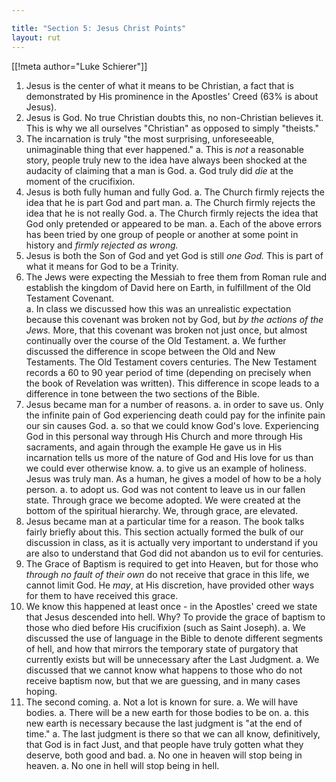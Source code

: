 ```yaml
---

title: "Section 5: Jesus Christ Points" 
layout: rut
---
```


[[!meta author="Luke Schierer"]]

1. Jesus is the center of what it means to be Christian, a fact that is
   demonstrated by His prominence in the Apostles' Creed (63% is about Jesus).
1. Jesus is God.  No true Christian doubts this, no non-Christian believes it.
   This is why we all ourselves "Christian" as opposed to simply "theists."
1. The incarnation is truly "the most surprising, unforeseeable, unimaginable
   thing that ever happened."
   a. This is *not* a reasonable story, people truly new to the idea have always
      been shocked at the audacity of claiming that a man is God. 
   a. God truly did *die* at the moment of the crucifixion. 
1. Jesus is both fully human and fully God. 
   a. The Church firmly rejects the idea that he is part God and part man.
   a. The Church firmly rejects the idea that he is not really God.
   a. The Church firmly rejects the idea that God only pretended or appeared to
      be man.
   a. Each of the above errors has been tried by one group of people or another
      at some point in history and *firmly rejected as wrong.*
1. Jesus is both the Son of God and yet God is still *one God.*  This is part of
   what it means for God to be a Trinity.
1. The Jews were expecting the Messiah to free them from Roman rule and
   establish the kingdom of David here on Earth, in fulfillment of the Old
   Testament Covenant.  
   a. In class we discussed how this was an unrealistic expectation because this
      covenant was broken not by God, but *by the actions of the Jews.* More,
      that this covenant was broken not just once, but almost continually over
      the course of the Old Testament.
   a. We further discussed the difference in scope between the Old and New
      Testaments.  The Old Testament covers centuries.  The New Testament
      records a 60 to 90 year period of time (depending on precisely when the
      book of Revelation was written).  This difference in scope leads to a
      difference in tone between the two sections of the Bible.
1. Jesus became man for a number of reasons.
   a. in order to save us.  Only the infinite pain of God experiencing death
      could pay for the infinite pain our sin causes God.
   a. so that we could know God's love.  Experiencing God in this personal way
      through His Church and more through His sacraments, and again through the
      example He gave us in His incarnation tells us more of the nature of God
      and His love for us than we could ever otherwise know.
   a. to give us an example of holiness.  Jesus was truly man.  As a human, he
      gives a model of how to be a holy person.
   a. to adopt us.  God was not content to leave us in our fallen state.
      Through grace we become adopted.  We were created at the bottom of the
      spiritual hierarchy.  We, through grace, are elevated. 
1. Jesus became man at a particular time for a reason. 
   The book talks fairly briefly about this.  This section actually formed the
   bulk of our discussion in class, as it is actually very important to
   understand if you are also to understand that God did not abandon us to evil
   for centuries.
1. The Grace of Baptism is required to get into Heaven, but for those who
   *through no fault of their own* do not receive that grace in this life, we
   cannot limit God.  He *may*, at His discretion, have provided other ways for
   them to have received this grace.  
1. We know this happened at least once - in the Apostles' creed we state that
   Jesus descended into hell.  Why? To provide the grace of baptism to those who
   died before His crucifixion (such as Saint Joseph). 
   a. We discussed the use of language in the Bible to denote different
      segments of hell, and how that mirrors the temporary state of purgatory
      that currently exists but will be unnecessary after the Last Judgment.
   a. We discussed that we cannot know what happens to those who do not receive
      baptism now, but that we are guessing, and in many cases hoping. 
1. The second coming.
   a. Not a lot is known for sure.
   a. We will have bodies.
   a. There will be a new earth for those bodies to be on.
   a. this new earth is necessary because the last judgment is "at the end of
      time."
   a. The last judgment is there so that we can all know, definitively, that
      God is in fact Just, and that people have truly gotten what they deserve,
      both good and bad. 
   a. No one in heaven will stop being in heaven.
   a. No one in hell will stop being in hell.
